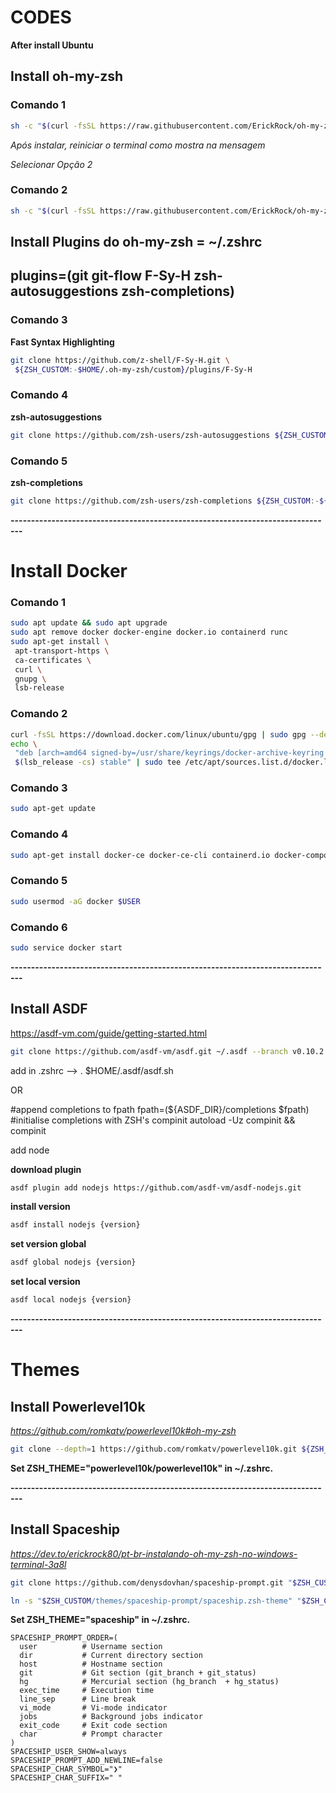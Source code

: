 # CODES

**After install Ubuntu**

## Install oh-my-zsh

### Comando 1

```bash
sh -c "$(curl -fsSL https://raw.githubusercontent.com/ErickRock/oh-my-zsh-on-windows-terminal/master/zsh-install.sh)" -y
```

_Após instalar, reiniciar o terminal como mostra na mensagem_

_Selecionar Opção 2_

### Comando 2

```bash
sh -c "$(curl -fsSL https://raw.githubusercontent.com/ErickRock/oh-my-zsh-on-windows-terminal/master/tools-zsh-install.sh)" -y
```

## Install Plugins do oh-my-zsh = ~/.zshrc

## plugins=(git git-flow F-Sy-H zsh-autosuggestions zsh-completions)

### Comando 3

**Fast Syntax Highlighting**

```bash
git clone https://github.com/z-shell/F-Sy-H.git \
 ${ZSH_CUSTOM:-$HOME/.oh-my-zsh/custom}/plugins/F-Sy-H
```

### Comando 4

**zsh-autosuggestions**

```bash
git clone https://github.com/zsh-users/zsh-autosuggestions ${ZSH_CUSTOM:-~/.oh-my-zsh/custom}/plugins/zsh-autosuggestions
```

### Comando 5

**zsh-completions**

```bash
git clone https://github.com/zsh-users/zsh-completions ${ZSH_CUSTOM:-${ZSH:-~/.oh-my-zsh}/custom}/plugins/zsh-completions
```

**-------------------------------------------------------------------------------**

# Install Docker

### Comando 1

```bash
sudo apt update && sudo apt upgrade
sudo apt remove docker docker-engine docker.io containerd runc
sudo apt-get install \
 apt-transport-https \
 ca-certificates \
 curl \
 gnupg \
 lsb-release

```

### Comando 2

```bash
curl -fsSL https://download.docker.com/linux/ubuntu/gpg | sudo gpg --dearmor -o /usr/share/keyrings/docker-archive-keyring.gpg
echo \
 "deb [arch=amd64 signed-by=/usr/share/keyrings/docker-archive-keyring.gpg] https://download.docker.com/linux/ubuntu \
 $(lsb_release -cs) stable" | sudo tee /etc/apt/sources.list.d/docker.list > /dev/null
```

### Comando 3

```bash
sudo apt-get update
```

### Comando 4

```bash
sudo apt-get install docker-ce docker-ce-cli containerd.io docker-compose-plugin
```

### Comando 5

```bash
sudo usermod -aG docker $USER
```

### Comando 6

```bash
sudo service docker start
```

**-------------------------------------------------------------------------------**

## Install ASDF

https://asdf-vm.com/guide/getting-started.html

```bash
git clone https://github.com/asdf-vm/asdf.git ~/.asdf --branch v0.10.2
```

add in .zshrc --> . $HOME/.asdf/asdf.sh

OR

#append completions to fpath
fpath=(${ASDF_DIR}/completions $fpath)
#initialise completions with ZSH's compinit
autoload -Uz compinit && compinit

add node

**download plugin**

```bash
asdf plugin add nodejs https://github.com/asdf-vm/asdf-nodejs.git
```

**install version**

```bash
asdf install nodejs {version}
```

**set version global**

```bash
asdf global nodejs {version}
```

**set local version**

```bash
asdf local nodejs {version}
```

**-------------------------------------------------------------------------------**

# Themes

## Install Powerlevel10k

*https://github.com/romkatv/powerlevel10k#oh-my-zsh*

```bash
git clone --depth=1 https://github.com/romkatv/powerlevel10k.git ${ZSH_CUSTOM:-$HOME/.oh-my-zsh/custom}/themes/powerlevel10k
```

**Set ZSH_THEME="powerlevel10k/powerlevel10k" in ~/.zshrc.**

**-------------------------------------------------------------------------------**

## Install Spaceship

*https://dev.to/erickrock80/pt-br-instalando-oh-my-zsh-no-windows-terminal-3a8l*

```bash
git clone https://github.com/denysdovhan/spaceship-prompt.git "$ZSH_CUSTOM/themes/spaceship-prompt"
```

```bash
ln -s "$ZSH_CUSTOM/themes/spaceship-prompt/spaceship.zsh-theme" "$ZSH_CUSTOM/themes/spaceship.zsh-theme"
```

**Set ZSH_THEME="spaceship" in ~/.zshrc.**

```zshrc
SPACESHIP_PROMPT_ORDER=(
  user          # Username section
  dir           # Current directory section
  host          # Hostname section
  git           # Git section (git_branch + git_status)
  hg            # Mercurial section (hg_branch  + hg_status)
  exec_time     # Execution time
  line_sep      # Line break
  vi_mode       # Vi-mode indicator
  jobs          # Background jobs indicator
  exit_code     # Exit code section
  char          # Prompt character
)
SPACESHIP_USER_SHOW=always
SPACESHIP_PROMPT_ADD_NEWLINE=false
SPACESHIP_CHAR_SYMBOL="❯"
SPACESHIP_CHAR_SUFFIX=" "
```
